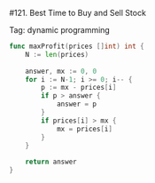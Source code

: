 #121. Best Time to Buy and Sell Stock

Tag: dynamic programming

```go
func maxProfit(prices []int) int {
    N := len(prices)
    
    answer, mx := 0, 0
    for i := N-1; i >= 0; i-- {
        p := mx - prices[i]
        if p > answer {
            answer = p
        }
        if prices[i] > mx {
            mx = prices[i]
        }
    }
    
    return answer
}
```
